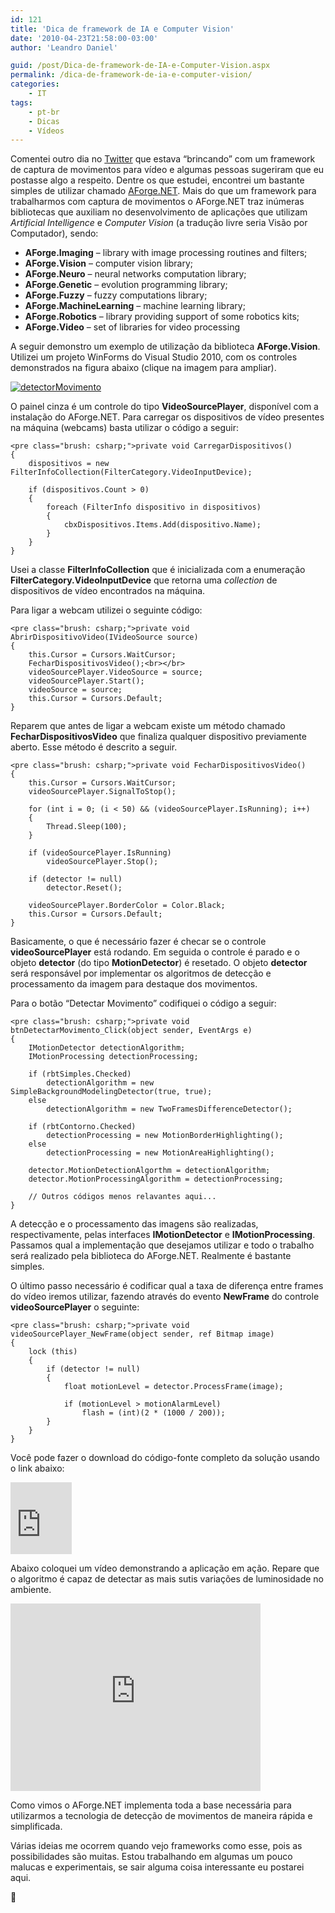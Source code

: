 ```yaml
---
id: 121
title: 'Dica de framework de IA e Computer Vision'
date: '2010-04-23T21:58:00-03:00'
author: 'Leandro Daniel'

guid: /post/Dica-de-framework-de-IA-e-Computer-Vision.aspx
permalink: /dica-de-framework-de-ia-e-computer-vision/
categories:
    - IT
tags:
    - pt-br
    - Dicas
    - Vídeos
---
```


Comentei outro dia no [Twitter](http://twitter.com/leandronet) que estava “brincando” com um framework de captura de movimentos para vídeo e algumas pessoas sugeriram que eu postasse algo a respeito. Dentre os que estudei, encontrei um bastante simples de utilizar chamado [AForge.NET](http://code.google.com/p/aforge/). Mais do que um framework para trabalharmos com captura de movimentos o AForge.NET traz inúmeras bibliotecas que auxiliam no desenvolvimento de aplicações que utilizam *Artificial Intelligence* e *Computer Vision* (a tradução livre seria Visão por Computador), sendo:

- **AForge.Imaging** – library with image processing routines and filters;
- **AForge.Vision** – computer vision library;
- **AForge.Neuro** – neural networks computation library;
- **AForge.Genetic** – evolution programming library;
- **AForge.Fuzzy** – fuzzy computations library;
- **AForge.MachineLearning** – machine learning library;
- **AForge.Robotics** – library providing support of some robotics kits;
- **AForge.Video** – set of libraries for video processing

A seguir demonstro um exemplo de utilização da biblioteca **AForge.Vision**. Utilizei um projeto WinForms do Visual Studio 2010, com os controles demonstrados na figura abaixo (clique na imagem para ampliar).

[![detectorMovimento](http://leandrodaniel.com/pics/detectorMovimento_thumb.jpg "detectorMovimento")](http://leandrodaniel.com/pics/detectorMovimento.jpg)

O painel cinza é um controle do tipo **VideoSourcePlayer**, disponível com a instalação do AForge.NET. Para carregar os dispositivos de vídeo presentes na máquina (webcams) basta utilizar o código a seguir:

```
<pre class="brush: csharp;">private void CarregarDispositivos()
{
    dispositivos = new FilterInfoCollection(FilterCategory.VideoInputDevice);

    if (dispositivos.Count > 0)
    {
        foreach (FilterInfo dispositivo in dispositivos)
        {
            cbxDispositivos.Items.Add(dispositivo.Name);
        }
    }
}
```

   
Usei a classe **FilterInfoCollection** que é inicializada com a enumeração **FilterCategory.VideoInputDevice** que retorna uma *collection* de dispositivos de vídeo encontrados na máquina.

Para ligar a webcam utilizei o seguinte código:

```
<pre class="brush: csharp;">private void AbrirDispositivoVideo(IVideoSource source)
{
    this.Cursor = Cursors.WaitCursor;            
    FecharDispositivosVideo();<br></br>
    videoSourcePlayer.VideoSource = source;
    videoSourcePlayer.Start();
    videoSource = source;
    this.Cursor = Cursors.Default;
}
```

Reparem que antes de ligar a webcam existe um método chamado **FecharDispositivosVideo** que finaliza qualquer dispositivo previamente aberto. Esse método é descrito a seguir.

```
<pre class="brush: csharp;">private void FecharDispositivosVideo()
{
    this.Cursor = Cursors.WaitCursor;
    videoSourcePlayer.SignalToStop();

    for (int i = 0; (i < 50) && (videoSourcePlayer.IsRunning); i++)
    {
        Thread.Sleep(100);
    }

    if (videoSourcePlayer.IsRunning)
        videoSourcePlayer.Stop();

    if (detector != null)
        detector.Reset();

    videoSourcePlayer.BorderColor = Color.Black;
    this.Cursor = Cursors.Default;
}
```

Basicamente, o que é necessário fazer é checar se o controle **videoSourcePlayer** está rodando. Em seguida o controle é parado e o objeto **detector** (do tipo **MotionDetector**) é resetado. O objeto **detector** será responsável por implementar os algoritmos de detecção e processamento da imagem para destaque dos movimentos.

Para o botão “Detectar Movimento” codifiquei o código a seguir:

```
<pre class="brush: csharp;">private void btnDetectarMovimento_Click(object sender, EventArgs e)
{
    IMotionDetector detectionAlgorithm;            
    IMotionProcessing detectionProcessing;

    if (rbtSimples.Checked)
        detectionAlgorithm = new SimpleBackgroundModelingDetector(true, true);
    else
        detectionAlgorithm = new TwoFramesDifferenceDetector();

    if (rbtContorno.Checked)
        detectionProcessing = new MotionBorderHighlighting();
    else                
        detectionProcessing = new MotionAreaHighlighting();
    
    detector.MotionDetectionAlgorthm = detectionAlgorithm;
    detector.MotionProcessingAlgorithm = detectionProcessing;

    // Outros códigos menos relavantes aqui...
}
```

A detecção e o processamento das imagens são realizadas, respectivamente, pelas interfaces **IMotionDetector** e **IMotionProcessing**. Passamos qual a implementação que desejamos utilizar e todo o trabalho será realizado pela biblioteca do AForge.NET. Realmente é bastante simples.

O último passo necessário é codificar qual a taxa de diferença entre frames do vídeo iremos utilizar, fazendo através do evento **NewFrame** do controle **videoSourcePlayer** o seguinte:

```
<pre class="brush: csharp;">private void videoSourcePlayer_NewFrame(object sender, ref Bitmap image)
{
    lock (this)
    {
        if (detector != null)
        {
            float motionLevel = detector.ProcessFrame(image);

            if (motionLevel > motionAlarmLevel)
                flash = (int)(2 * (1000 / 200));
        }
    }
}
```

Você pode fazer o download do código-fonte completo da solução usando o link abaixo:

<iframe frameborder="0" marginheight="0" marginwidth="0" scrolling="no" src="http://cid-682bb4abc622d264.skydrive.live.com/embedicon.aspx/.Public/DetectorMovimento.zip" style="padding-bottom: 0px; background-color: #fcfcfc; padding-left: 0px; width: 98px; padding-right: 0px; height: 115px; padding-top: 0px" title="Preview"></iframe>

   
Abaixo coloquei um vídeo demonstrando a aplicação em ação. Repare que o algoritmo é capaz de detectar as mais sutis variações de luminosidade no ambiente.

<object height="300" width="400"><param name="allowfullscreen" value="true"></param><param name="allowscriptaccess" value="always"></param><param name="movie" value="http://vimeo.com/moogaloop.swf?clip_id=11173153&server=vimeo.com&show_title=1&show_byline=1&show_portrait=0&color=&fullscreen=1"></param><embed allowfullscreen="true" allowscriptaccess="always" height="300" src="http://vimeo.com/moogaloop.swf?clip_id=11173153&server=vimeo.com&show_title=1&show_byline=1&show_portrait=0&color=&fullscreen=1" type="application/x-shockwave-flash" width="400"></embed></object>

Como vimos o AForge.NET implementa toda a base necessária para utilizarmos a tecnologia de detecção de movimentos de maneira rápida e simplificada.

Várias ideias me ocorrem quando vejo frameworks como esse, pois as possibilidades são muitas. Estou trabalhando em algumas um pouco malucas e experimentais, se sair alguma coisa interessante eu postarei aqui.

🙂
